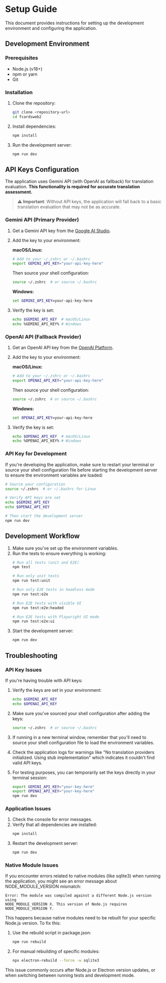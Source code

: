 # Setup Guide

This document provides instructions for setting up the development environment and configuring the application.

## Development Environment

### Prerequisites

- Node.js (v18+)
- npm or yarn
- Git

### Installation

1. Clone the repository:
   ```bash
   git clone <repository-url>
   cd fcardsweb2
   ```

2. Install dependencies:
   ```bash
   npm install
   ```

3. Run the development server:
   ```bash
   npm run dev
   ```

## API Keys Configuration

The application uses Gemini API (with OpenAI as fallback) for translation evaluation. **This functionality is required for accurate translation assessment.**

> ⚠️ **Important**: Without API keys, the application will fall back to a basic translation evaluation that may not be as accurate.

### Gemini API (Primary Provider)

1. Get a Gemini API key from the [Google AI Studio](https://makersuite.google.com/app/apikey).

2. Add the key to your environment:

   **macOS/Linux:**
   ```bash
   # Add to your ~/.zshrc or ~/.bashrc
   export GEMINI_API_KEY="your-api-key-here"
   ```

   Then source your shell configuration:
   ```bash
   source ~/.zshrc  # or source ~/.bashrc
   ```

   **Windows:**
   ```cmd
   set GEMINI_API_KEY=your-api-key-here
   ```

3. Verify the key is set:
   ```bash
   echo $GEMINI_API_KEY  # macOS/Linux
   echo %GEMINI_API_KEY% # Windows
   ```

### OpenAI API (Fallback Provider)

1. Get an OpenAI API key from the [OpenAI Platform](https://platform.openai.com/api-keys).

2. Add the key to your environment:

   **macOS/Linux:**
   ```bash
   # Add to your ~/.zshrc or ~/.bashrc
   export OPENAI_API_KEY="your-api-key-here"
   ```

   Then source your shell configuration:
   ```bash
   source ~/.zshrc  # or source ~/.bashrc
   ```

   **Windows:**
   ```cmd
   set OPENAI_API_KEY=your-api-key-here
   ```

3. Verify the key is set:
   ```bash
   echo $OPENAI_API_KEY  # macOS/Linux
   echo %OPENAI_API_KEY% # Windows
   ```

### API Key for Development

If you're developing the application, make sure to restart your terminal or source your shell configuration file before starting the development server to ensure the environment variables are loaded:

```bash
# Source your configuration
source ~/.zshrc  # or ~/.bashrc for Linux

# Verify API keys are set
echo $GEMINI_API_KEY
echo $OPENAI_API_KEY

# Then start the development server
npm run dev
```

## Development Workflow

1. Make sure you've set up the environment variables.
2. Run the tests to ensure everything is working:
   ```bash
   # Run all tests (unit and E2E)
   npm test

   # Run only unit tests
   npm run test:unit

   # Run only E2E tests in headless mode
   npm run test:e2e

   # Run E2E tests with visible UI
   npm run test:e2e:headed

   # Run E2E tests with Playwright UI mode
   npm run test:e2e:ui
   ```
3. Start the development server:
   ```bash
   npm run dev
   ```

## Troubleshooting

### API Key Issues

If you're having trouble with API keys:

1. Verify the keys are set in your environment:
   ```bash
   echo $GEMINI_API_KEY
   echo $OPENAI_API_KEY
   ```

2. Make sure you've sourced your shell configuration after adding the keys:
   ```bash
   source ~/.zshrc  # or source ~/.bashrc
   ```

3. If running in a new terminal window, remember that you'll need to source your shell configuration file to load the environment variables.

4. Check the application logs for warnings like "No translation providers initialized. Using stub implementation" which indicates it couldn't find valid API keys.

5. For testing purposes, you can temporarily set the keys directly in your terminal session:
   ```bash
   export GEMINI_API_KEY="your-key-here"
   export OPENAI_API_KEY="your-key-here"
   npm run dev
   ```

### Application Issues

1. Check the console for error messages.
2. Verify that all dependencies are installed:
   ```bash
   npm install
   ```
3. Restart the development server:
   ```bash
   npm run dev
   ```

### Native Module Issues

If you encounter errors related to native modules (like sqlite3) when running the application, you might see an error message about NODE_MODULE_VERSION mismatch:

```
Error: The module was compiled against a different Node.js version using
NODE_MODULE_VERSION X. This version of Node.js requires NODE_MODULE_VERSION Y.
```

This happens because native modules need to be rebuilt for your specific Node.js version. To fix this:

1. Use the rebuild script in package.json:
   ```bash
   npm run rebuild
   ```

2. For manual rebuilding of specific modules:
   ```bash
   npx electron-rebuild --force -w sqlite3
   ```

This issue commonly occurs after Node.js or Electron version updates, or when switching between running tests and development mode.